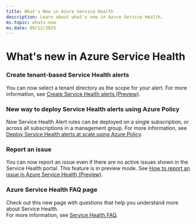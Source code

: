 ```yaml
---
title: What's New in Azure Service Health
description: Learn about what's new in Azure Service Health.
ms.topic: whats-new
ms.date: 09/12/2025
---
```


# What's new in Azure Service Health


### Create tenant-based Service Health alerts
You can now select a tenant directory as the scope for your alert. For more information, see [Create Service Health alerts (Preview)](/azure/azure-monitor/alerts/alerts-create-tenant-level-service-heath-alerts).


### New way to deploy Service Health alerts using Azure Policy
Now Service Health Alert rules can be deployed on a single subscription, or across all subscriptions in a management group. For more information, see [Deploy Service Health alerts at scale using Azure Policy](service-health-alert-deploy-policy.md).


### Report an issue
You can now report an issue even if there are no active issues shown in the Service Health portal. This feature is in preview mode. See [How to report an issue in Azure Service Health (Preview)](report-issue.md).


### Azure Service Health FAQ page
Check out this new page with questions that help you understand more about Service Health.<br>
For more information, see [Service Health FAQ](service-health-faq.yml).
